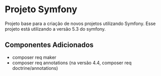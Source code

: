 # Projeto Symfony
Projeto base para a criação de novos projetos utilizando Symfony.
Esse projeto está utilizando a versão 5.3 do symfony.

## Componentes Adicionados
* composer req maker
* composer req annotations (na versão 4.4, composer req doctrine/annotations)
